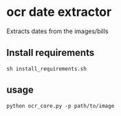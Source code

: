 # ocr date extractor
Extracts dates from the images/bills

## Install requirements
`sh install_requirements.sh`

## usage
`python ocr_core.py -p path/to/image`
